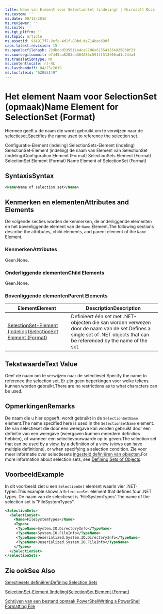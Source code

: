 ```yaml
---
title: Naam van Element voor SelectionSet (indeling) | Microsoft Docs
ms.custom: ''
ms.date: 09/13/2016
ms.reviewer: ''
ms.suite: ''
ms.tgt_pltfrm: ''
ms.topic: article
ms.assetid: 914917f7-0efc-4d1f-88bd-de714bedd98f
caps.latest.revision: 15
ms.openlocfilehash: 29dbdbd335511e4ca2706a625541554825838f23
ms.sourcegitcommit: e7445ba8203da304286c591ff513900ad1c244a4
ms.translationtype: MT
ms.contentlocale: nl-NL
ms.lasthandoff: 04/23/2019
ms.locfileid: "62065149"
---
```

# <a name="name-element-for-selectionset-format"></a><span data-ttu-id="07d6e-102">Het element Naam voor SelectionSet (opmaak)</span><span class="sxs-lookup"><span data-stu-id="07d6e-102">Name Element for SelectionSet (Format)</span></span>

<span data-ttu-id="07d6e-103">Hiermee geeft u de naam die wordt gebruikt om te verwijzen naar de selectieset.</span><span class="sxs-lookup"><span data-stu-id="07d6e-103">Specifies the name used to reference the selection set.</span></span>

<span data-ttu-id="07d6e-104">Configuratie-Element (indeling) SelectionSets-Element (indeling) SelectionSet-Element (indeling) de naam van Element van SelectionSet (indeling)</span><span class="sxs-lookup"><span data-stu-id="07d6e-104">Configuration Element (Format) SelectionSets Element (Format) SelectionSet Element (Format) Name Element of SelectionSet (Format)</span></span>

## <a name="syntax"></a><span data-ttu-id="07d6e-105">Syntaxis</span><span class="sxs-lookup"><span data-stu-id="07d6e-105">Syntax</span></span>

```xml
<Name>Name of selection set</Name>
```

## <a name="attributes-and-elements"></a><span data-ttu-id="07d6e-106">Kenmerken en elementen</span><span class="sxs-lookup"><span data-stu-id="07d6e-106">Attributes and Elements</span></span>

<span data-ttu-id="07d6e-107">De volgende secties worden de kenmerken, de onderliggende elementen en het bovenliggende element van de `Name` Element.</span><span class="sxs-lookup"><span data-stu-id="07d6e-107">The following sections describe the attributes, child elements, and parent element of the `Name` Element.</span></span>

### <a name="attributes"></a><span data-ttu-id="07d6e-108">Kenmerken</span><span class="sxs-lookup"><span data-stu-id="07d6e-108">Attributes</span></span>

<span data-ttu-id="07d6e-109">Geen.</span><span class="sxs-lookup"><span data-stu-id="07d6e-109">None.</span></span>

### <a name="child-elements"></a><span data-ttu-id="07d6e-110">Onderliggende elementen</span><span class="sxs-lookup"><span data-stu-id="07d6e-110">Child Elements</span></span>

<span data-ttu-id="07d6e-111">Geen.</span><span class="sxs-lookup"><span data-stu-id="07d6e-111">None.</span></span>

### <a name="parent-elements"></a><span data-ttu-id="07d6e-112">Bovenliggende elementen</span><span class="sxs-lookup"><span data-stu-id="07d6e-112">Parent Elements</span></span>

|<span data-ttu-id="07d6e-113">Element</span><span class="sxs-lookup"><span data-stu-id="07d6e-113">Element</span></span>|<span data-ttu-id="07d6e-114">Description</span><span class="sxs-lookup"><span data-stu-id="07d6e-114">Description</span></span>|
|-------------|-----------------|
|[<span data-ttu-id="07d6e-115">SelectionSet-Element (indeling)</span><span class="sxs-lookup"><span data-stu-id="07d6e-115">SelectionSet Element (Format)</span></span>](./selectionset-element-format.md)|<span data-ttu-id="07d6e-116">Definieert één set met .NET-objecten die kan worden verwezen door de naam van de set.</span><span class="sxs-lookup"><span data-stu-id="07d6e-116">Defines a single set of .NET objects that can be referenced by the name of the set.</span></span>|

## <a name="text-value"></a><span data-ttu-id="07d6e-117">Tekstwaarde</span><span class="sxs-lookup"><span data-stu-id="07d6e-117">Text Value</span></span>

<span data-ttu-id="07d6e-118">Geef de naam om te verwijzen naar de selectieset.</span><span class="sxs-lookup"><span data-stu-id="07d6e-118">Specify the name to reference the selection set.</span></span> <span data-ttu-id="07d6e-119">Er zijn geen beperkingen voor welke tekens kunnen worden gebruikt.</span><span class="sxs-lookup"><span data-stu-id="07d6e-119">There are no restrictions as to what characters can be used.</span></span>

## <a name="remarks"></a><span data-ttu-id="07d6e-120">Opmerkingen</span><span class="sxs-lookup"><span data-stu-id="07d6e-120">Remarks</span></span>

<span data-ttu-id="07d6e-121">De naam die u hier opgeeft, wordt gebruikt in de `SelectionSetName` element.</span><span class="sxs-lookup"><span data-stu-id="07d6e-121">The name specified here is used in the `SelectionSetName` element.</span></span> <span data-ttu-id="07d6e-122">De van selectieset die door een weergave kan worden gebruikt door een definitie van een weergave (weergaven kunnen meerdere definities hebben), of wanneer een selectievoorwaarde op te geven.</span><span class="sxs-lookup"><span data-stu-id="07d6e-122">The selection set that can be used by a view, by a definition of a view (views can have multiple definitions), or when specifying a selection condition.</span></span> <span data-ttu-id="07d6e-123">Zie voor meer informatie over selectiesets [ingesteld definiëren van objecten](./defining-selection-sets.md).</span><span class="sxs-lookup"><span data-stu-id="07d6e-123">For more information about selection sets, see [Defining Sets of Objects](./defining-selection-sets.md).</span></span>

## <a name="example"></a><span data-ttu-id="07d6e-124">Voorbeeld</span><span class="sxs-lookup"><span data-stu-id="07d6e-124">Example</span></span>

<span data-ttu-id="07d6e-125">In dit voorbeeld ziet u een `SelectionSet` element waarin vier .NET-typen.</span><span class="sxs-lookup"><span data-stu-id="07d6e-125">This example shows a `SelectionSet` element that defines four .NET types.</span></span> <span data-ttu-id="07d6e-126">De naam van de selectieset is 'FileSystemTypes'.</span><span class="sxs-lookup"><span data-stu-id="07d6e-126">The name of the selection set is "FileSystemTypes".</span></span>

```xml
<SelectionSets>
  <SelectionSet>
    <Name>FileSystemTypes</Name>
    <Types>
     <TypeName>System.IO.DirectoryInfo</TypeName>
     <TypeName>System.IO.FileInfo</TypeName>
     <TypeName>Deserialized.System.IO.DirectoryInfo</TypeName>
     <TypeName>Deserialized.System.IO.FileInfo</TypeName>
    </Types>
  </SelectionSet>
</SelectionSets>
```

## <a name="see-also"></a><span data-ttu-id="07d6e-127">Zie ook</span><span class="sxs-lookup"><span data-stu-id="07d6e-127">See Also</span></span>

[<span data-ttu-id="07d6e-128">Selectiesets definiëren</span><span class="sxs-lookup"><span data-stu-id="07d6e-128">Defining Selection Sets</span></span>](./defining-selection-sets.md)

[<span data-ttu-id="07d6e-129">SelectionSet-Element (indeling)</span><span class="sxs-lookup"><span data-stu-id="07d6e-129">SelectionSet Element (Format)</span></span>](./selectionset-element-format.md)

[<span data-ttu-id="07d6e-130">Schrijven van een bestand opmaak PowerShell</span><span class="sxs-lookup"><span data-stu-id="07d6e-130">Writing a PowerShell Formatting File</span></span>](./writing-a-powershell-formatting-file.md)
